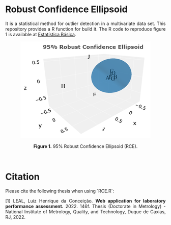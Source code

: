 <div align="justify">

# Robust Confidence Ellipsoid

<p>It is a statistical method for outlier detection in a multivariate data set. This repository provides a R function for build it. The R code to reproduce figure 1 is available at <a target='_blank' rel='noopener noreferrer' href='https://statisticalmetrology.shinyapps.io/basicstat/'>Estatística Básica</a>.</p>

<p align="center">
<img src="RCE.png" alt="Drawing"/>
</p>

<p align="center"><b>Figure 1.</b> 95% Robust Confidence Ellipsoid (RCE).</p>

</br>

# Citation

<p>Please cite the following thesis when using `RCE.R`:</p>

<p>[1] LEAL, Luiz Henrique da Conceição. <b>Web application for laboratory performance assessment.</b> 2022. 146f. Thesis (Doctorate in Metrology) - National Institute of Metrology, Quality, and Technology, Duque de Caxias, RJ, 2022.</p>

</div>
